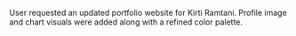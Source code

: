 User requested an updated portfolio website for Kirti Ramtani. Profile image and chart visuals were added along with a refined color palette.